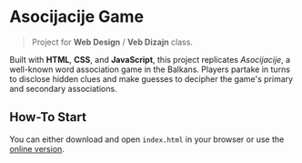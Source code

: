 # Asocijacije Game
> Project for **Web Design** / **Veb Dizajn** class.

Built with **HTML**, **CSS**, and **JavaScript**, this project replicates _Asocijacije_, a well-known word association game in the Balkans. Players partake in turns to disclose hidden clues and make guesses to decipher the game's primary and secondary associations.

## How-To Start

You can either download and open `index.html` in your browser or use the [online version](https://renatusrs.github.io/Asocijacije-Game/).
